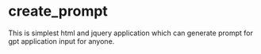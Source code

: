 # create_prompt
This is simplest html and jquery application which can generate prompt for gpt application input for anyone.
